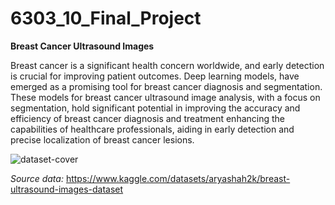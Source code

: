 # 6303_10_Final_Project
**Breast Cancer Ultrasound Images**


Breast cancer is a significant health concern worldwide, and early detection is crucial for improving patient outcomes. Deep learning models, have emerged as a promising tool for breast cancer diagnosis and segmentation. These models for breast cancer ultrasound image analysis, with a focus on segmentation, hold significant potential in improving the accuracy and efficiency of breast cancer diagnosis and treatment enhancing the capabilities of healthcare professionals, aiding in early detection and precise localization of breast cancer lesions. 


![dataset-cover](https://github.com/apmejiac/6303_10_Final_Project/assets/59490510/d71e9e02-ee03-40ef-a5a2-2d3862b26572)


_Source data:_ https://www.kaggle.com/datasets/aryashah2k/breast-ultrasound-images-dataset
